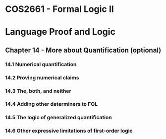 # COS2661 - Formal Logic II

# Language Proof and Logic

## Chapter 14 - More about Quantification (optional)

### 14.1 Numerical quantification

### 14.2 Proving numerical claims

### 14.3 The, both, and neither

### 14.4 Adding other determiners to FOL

### 14.5 The logic of generalized quantification

### 14.6 Other expressive limitations of first-order logic 


